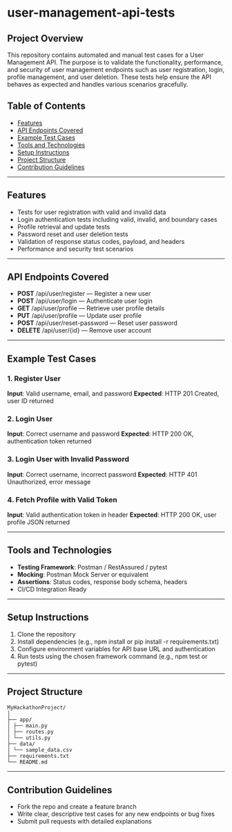 # user-management-api-tests
## Project Overview
This repository contains automated and manual test cases for a User Management API. The purpose is to validate the functionality, performance, and security of user management endpoints such as user registration, login, profile management, and user deletion. These tests help ensure the API behaves as expected and handles various scenarios gracefully.

## Table of Contents
- [Features](#Features)
- [API Endpoints Covered](#API-Endpoints-Covered)
- [Example Test Cases](#Example-Test-Cases)
- [Tools and Technologies](#Tools-and-Technologies)
- [Setup Instructions](#Setup-Instructions)
- [Project Structure](#Project-Structure)
- [Contribution Guidelines](#Contribution-Guidelines)

---
## Features
- Tests for user registration with valid and invalid data
- Login authentication tests including valid, invalid, and boundary cases
- Profile retrieval and update tests
- Password reset and user deletion tests
- Validation of response status codes, payload, and headers
- Performance and security test scenarios
---

## API Endpoints Covered
- **POST** /api/user/register — Register a new user
- **POST** /api/user/login — Authenticate user login
- **GET** /api/user/profile — Retrieve user profile details
- **PUT** /api/user/profile — Update user profile
- **POST** /api/user/reset-password — Reset user password
- **DELETE** /api/user/{id} — Remove user account
---

## Example Test Cases
### 1. Register User
**Input**: Valid username, email, and password
**Expected**: HTTP 201 Created, user ID returned

### 2. Login User
**Input**: Correct username and password
**Expected**: HTTP 200 OK, authentication token returned

### 3. Login User with Invalid Password
**Input**: Correct username, incorrect password
**Expected**: HTTP 401 Unauthorized, error message

### 4. Fetch Profile with Valid Token
**Input**: Valid authentication token in header
**Expected**: HTTP 200 OK, user profile JSON returned

---
## Tools and Technologies

- **Testing Framework**: Postman / RestAssured / pytest
- **Mocking**: Postman Mock Server or equivalent
- **Assertions**: Status codes, response body schema, headers
- CI/CD Integration Ready

---

## Setup Instructions
1. Clone the repository
2. Install dependencies (e.g., npm install or pip install -r requirements.txt)
3. Configure environment variables for API base URL and authentication
4. Run tests using the chosen framework command (e.g., npm test or pytest)

---
## Project Structure
```
MyHackathonProject/
│
├── app/
│ ├── main.py
│ ├── routes.py
│ └── utils.py
├── data/
│ └── sample_data.csv
├── requirements.txt
└── README.md
```

----

## Contribution Guidelines
- Fork the repo and create a feature branch
- Write clear, descriptive test cases for any new endpoints or bug fixes
- Submit pull requests with detailed explanations
